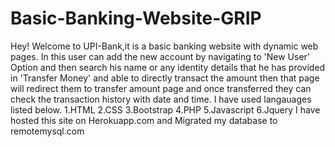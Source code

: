 # Basic-Banking-Website-GRIP
Hey! Welcome to UPI-Bank,it is a basic banking website with dynamic web pages. 
In this user can add the new account by navigating to 'New User' Option and then search his name or any identity details that he has provided in 'Transfer Money' and able to directly transact the amount
then that page will redirect them to transfer amount page and once transferred they can check the transaction history with date and time.
I have used langauages listed below.
1.HTML
2.CSS
3.Bootstrap
4.PHP
5.Javascript
6.Jquery
I have hosted this site on Herokuapp.com and Migrated my database to remotemysql.com
